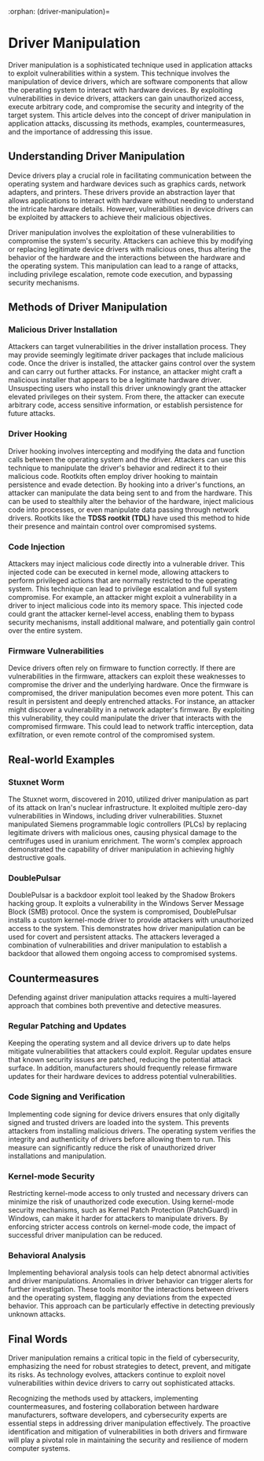 :orphan:
(driver-manipulation)=

# Driver Manipulation

Driver manipulation is a sophisticated technique used in application attacks to exploit vulnerabilities within a system. This technique involves the manipulation of device drivers, which are software components that allow the operating system to interact with hardware devices. By exploiting vulnerabilities in device drivers, attackers can gain unauthorized access, execute arbitrary code, and compromise the security and integrity of the target system. This article delves into the concept of driver manipulation in application attacks, discussing its methods, examples, countermeasures, and the importance of addressing this issue.

## Understanding Driver Manipulation

Device drivers play a crucial role in facilitating communication between the operating system and hardware devices such as graphics cards, network adapters, and printers. These drivers provide an abstraction layer that allows applications to interact with hardware without needing to understand the intricate hardware details. However, vulnerabilities in device drivers can be exploited by attackers to achieve their malicious objectives.

Driver manipulation involves the exploitation of these vulnerabilities to compromise the system's security. Attackers can achieve this by modifying or replacing legitimate device drivers with malicious ones, thus altering the behavior of the hardware and the interactions between the hardware and the operating system. This manipulation can lead to a range of attacks, including privilege escalation, remote code execution, and bypassing security mechanisms.

## Methods of Driver Manipulation

### Malicious Driver Installation
Attackers can target vulnerabilities in the driver installation process. They may provide seemingly legitimate driver packages that include malicious code. Once the driver is installed, the attacker gains control over the system and can carry out further attacks. For instance, an attacker might craft a malicious installer that appears to be a legitimate hardware driver. Unsuspecting users who install this driver unknowingly grant the attacker elevated privileges on their system. From there, the attacker can execute arbitrary code, access sensitive information, or establish persistence for future attacks.

### Driver Hooking
Driver hooking involves intercepting and modifying the data and function calls between the operating system and the driver. Attackers can use this technique to manipulate the driver's behavior and redirect it to their malicious code. Rootkits often employ driver hooking to maintain persistence and evade detection. By hooking into a driver's functions, an attacker can manipulate the data being sent to and from the hardware. This can be used to stealthily alter the behavior of the hardware, inject malicious code into processes, or even manipulate data passing through network drivers. Rootkits like the **TDSS rootkit (TDL)** have used this method to hide their presence and maintain control over compromised systems.

### Code Injection
Attackers may inject malicious code directly into a vulnerable driver. This injected code can be executed in kernel mode, allowing attackers to perform privileged actions that are normally restricted to the operating system. This technique can lead to privilege escalation and full system compromise. For example, an attacker might exploit a vulnerability in a driver to inject malicious code into its memory space. This injected code could grant the attacker kernel-level access, enabling them to bypass security mechanisms, install additional malware, and potentially gain control over the entire system.

### Firmware Vulnerabilities
Device drivers often rely on firmware to function correctly. If there are vulnerabilities in the firmware, attackers can exploit these weaknesses to compromise the driver and the underlying hardware. Once the firmware is compromised, the driver manipulation becomes even more potent. This can result in persistent and deeply entrenched attacks. For instance, an attacker might discover a vulnerability in a network adapter's firmware. By exploiting this vulnerability, they could manipulate the driver that interacts with the compromised firmware. This could lead to network traffic interception, data exfiltration, or even remote control of the compromised system.

## Real-world Examples

### Stuxnet Worm
The Stuxnet worm, discovered in 2010, utilized driver manipulation as part of its attack on Iran's nuclear infrastructure. It exploited multiple zero-day vulnerabilities in Windows, including driver vulnerabilities. Stuxnet manipulated Siemens programmable logic controllers (PLCs) by replacing legitimate drivers with malicious ones, causing physical damage to the centrifuges used in uranium enrichment. The worm's complex approach demonstrated the capability of driver manipulation in achieving highly destructive goals.

### DoublePulsar
DoublePulsar is a backdoor exploit tool leaked by the Shadow Brokers hacking group. It exploits a vulnerability in the Windows Server Message Block (SMB) protocol. Once the system is compromised, DoublePulsar installs a custom kernel-mode driver to provide attackers with unauthorized access to the system. This demonstrates how driver manipulation can be used for covert and persistent attacks. The attackers leveraged a combination of vulnerabilities and driver manipulation to establish a backdoor that allowed them ongoing access to compromised systems.

## Countermeasures

Defending against driver manipulation attacks requires a multi-layered approach that combines both preventive and detective measures.

### Regular Patching and Updates
Keeping the operating system and all device drivers up to date helps mitigate vulnerabilities that attackers could exploit. Regular updates ensure that known security issues are patched, reducing the potential attack surface. In addition, manufacturers should frequently release firmware updates for their hardware devices to address potential vulnerabilities.

### Code Signing and Verification
Implementing code signing for device drivers ensures that only digitally signed and trusted drivers are loaded into the system. This prevents attackers from installing malicious drivers. The operating system verifies the integrity and authenticity of drivers before allowing them to run. This measure can significantly reduce the risk of unauthorized driver installations and manipulation.

### Kernel-mode Security
Restricting kernel-mode access to only trusted and necessary drivers can minimize the risk of unauthorized code execution. Using kernel-mode security mechanisms, such as Kernel Patch Protection (PatchGuard) in Windows, can make it harder for attackers to manipulate drivers. By enforcing stricter access controls on kernel-mode code, the impact of successful driver manipulation can be reduced.

### Behavioral Analysis
Implementing behavioral analysis tools can help detect abnormal activities and driver manipulations. Anomalies in driver behavior can trigger alerts for further investigation. These tools monitor the interactions between drivers and the operating system, flagging any deviations from the expected behavior. This approach can be particularly effective in detecting previously unknown attacks.

## Final Words

Driver manipulation remains a critical topic in the field of cybersecurity, emphasizing the need for robust strategies to detect, prevent, and mitigate its risks. As technology evolves, attackers continue to exploit novel vulnerabilities within device drivers to carry out sophisticated attacks.

Recognizing the methods used by attackers, implementing countermeasures, and fostering collaboration between hardware manufacturers, software developers, and cybersecurity experts are essential steps in addressing driver manipulation effectively. The proactive identification and mitigation of vulnerabilities in both drivers and firmware will play a pivotal role in maintaining the security and resilience of modern computer systems.
